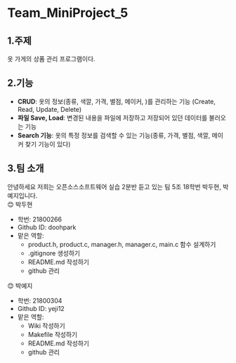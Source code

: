 # Team_MiniProject_5
## 1.주제
  옷 가게의 상품 관리 프로그램이다.

## 2.기능
  * **CRUD**: 옷의 정보(종류, 색깔, 가격, 별점, 메이커, )를 관리하는 기능 (Create, Read, Update, Delete)
  * **파일 Save, Load**: 변경된 내용을 파일에 저장하고 저장되어 있던 데이터를 불러오는 기능
  * **Search 기능**: 옷의 특정 정보를 검색할 수 있는 기능(종류, 가격, 별점, 색깔, 메이커 찾기 기능이 있다)

## 3.팀 소개
  안녕하세요 저희는 오픈소스소프트웨어 실습 2분반 듣고 있는 팀 5조 18학번 박두현, 박예지입니다.   
  😊 박두현
  + 학번: 21800266
  + Github ID: doohpark 
  + 맡은 역할: 
     * product.h, product.c, manager.h, manager.c, main.c 함수 설계하기 
     * .gitignore 생성하기
     * README.md 작성하기
     * github 관리  

  😊 박예지
  + 학번: 21800304
  + Github ID: yeji12
  + 맡은 역할:
      * Wiki 작성하기
      * Makefile 작성하기
      * README.md 작성하기
      * github 관리
